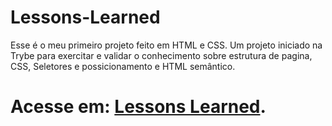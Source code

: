 # Lessons-Learned
Esse é o meu primeiro projeto feito em HTML e CSS.
Um projeto iniciado na Trybe para exercitar e validar o conhecimento sobre estrutura de pagina, CSS, Seletores e possicionamento e HTML semântico.

# Acesse em: <a href="https://eletrocp.github.io/Lessons-Learned/" target="_blank">Lessons Learned</a>.
